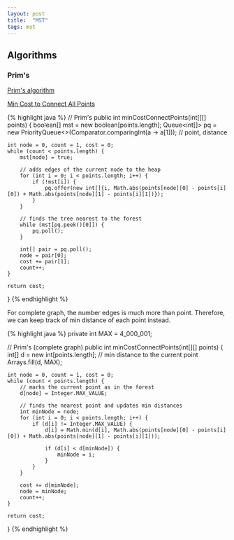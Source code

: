 ```yaml
---
layout: post
title:  "MST"
tags: mst
---
```

## Algorithms

### Prim's

[Prim's algorithm](https://en.wikipedia.org/wiki/Prim%27s_algorithm)

[Min Cost to Connect All Points][min-cost-to-connect-all-points]

{% highlight java %}
// Prim's
public int minCostConnectPoints(int[][] points) {
    boolean[] mst = new boolean[points.length];
    Queue<int[]> pq = new PriorityQueue<>(Comparator.comparingInt(a -> a[1]));  // point, distance

    int node = 0, count = 1, cost = 0;
    while (count < points.length) {
        mst[node] = true;

        // adds edges of the current node to the heap
        for (int i = 0; i < points.length; i++) {
            if (!mst[i]) {
                pq.offer(new int[]{i, Math.abs(points[node][0] - points[i][0]) + Math.abs(points[node][1] - points[i][1])});
            }
        }

        // finds the tree nearest to the forest
        while (mst[pq.peek()[0]]) {
            pq.poll();
        }

        int[] pair = pq.poll();
        node = pair[0];
        cost += pair[1];
        count++;
    }

    return cost;
}
{% endhighlight %}

For complete graph, the number edges is much more than point. Therefore, we can keep track of min distance of each point instead.

{% highlight java %}
private int MAX = 4_000_001;

// Prim's (complete graph)
public int minCostConnectPoints(int[][] points) {
    int[] d = new int[points.length];  // min distance to the current point
    Arrays.fill(d, MAX);

    int node = 0, count = 1, cost = 0;
    while (count < points.length) {
        // marks the current point as in the forest
        d[node] = Integer.MAX_VALUE;

        // finds the nearest point and updates min distances
        int minNode = node;
        for (int i = 0; i < points.length; i++) {
            if (d[i] != Integer.MAX_VALUE) {
                d[i] = Math.min(d[i], Math.abs(points[node][0] - points[i][0]) + Math.abs(points[node][1] - points[i][1]));

                if (d[i] < d[minNode]) {
                    minNode = i;
                }
            }
        }

        cost += d[minNode];
        node = minNode;
        count++;
    }

    return cost;
}
{% endhighlight %}

[min-cost-to-connect-all-points]: https://leetcode.com/problems/min-cost-to-connect-all-points/
